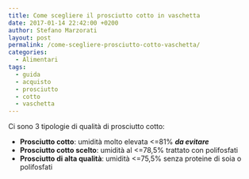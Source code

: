 ```yaml
---
title: Come scegliere il prosciutto cotto in vaschetta
date: 2017-01-14 22:42:00 +0200
author: Stefano Marzorati
layout: post
permalink: /come-scegliere-prosciutto-cotto-vaschetta/
categories:
  - Alimentari
tags:
  - guida
  - acquisto
  - prosciutto
  - cotto
  - vaschetta
---
```

Ci sono 3 tipologie di qualità di prosciutto cotto:   

* **Prosciutto cotto**: umidità molto elevata <=81% __*da evitare*__   
* **Prosciutto cotto scelto**: umidità al <=78,5% trattato con polifosfati   
* **Prosciutto di alta qualità**: umidità <=75,5% senza proteine di soia o polifosfati   
